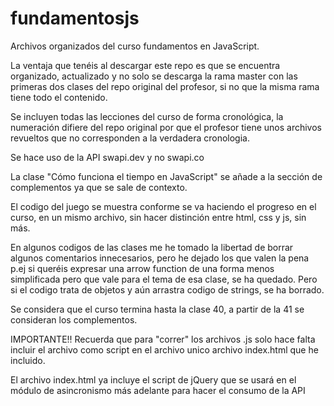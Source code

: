 # fundamentosjs

Archivos organizados del curso fundamentos en JavaScript.

La ventaja que tenéis al descargar este repo es que se encuentra organizado, actualizado y no solo se descarga la rama master con las primeras dos clases del repo original del profesor, si no que la misma rama tiene todo el contenido.

Se incluyen todas las lecciones del curso de forma cronológica, la numeración difiere del repo original por que el profesor tiene unos archivos revueltos que no corresponden a la verdadera cronologia.

Se hace uso de la API swapi.dev y no swapi.co

La clase "Cómo funciona el tiempo en JavaScript" se añade a la sección de complementos ya que se sale de contexto.

El codigo del juego se muestra conforme se va haciendo el progreso en el curso, en un mismo archivo, sin hacer distinción entre html, css y js, sin más.

En algunos codigos de las clases me he tomado la libertad de borrar algunos comentarios innecesarios, pero he dejado los que valen la pena p.ej si queréis expresar una arrow function de una forma menos simplificada pero que vale para el tema de esa clase, se ha quedado. Pero si el codigo trata de objetos y aún arrastra codigo de strings, se ha borrado.

Se considera que el curso termina hasta la clase 40, a partir de la 41 se consideran los complementos.

IMPORTANTE!! Recuerda que para "correr" los archivos .js solo hace falta incluir el archivo como script en el archivo unico archivo index.html que he incluido.

El archivo index.html ya incluye el script de jQuery que se usará en el módulo de asincronismo más adelante para hacer el consumo de la API
